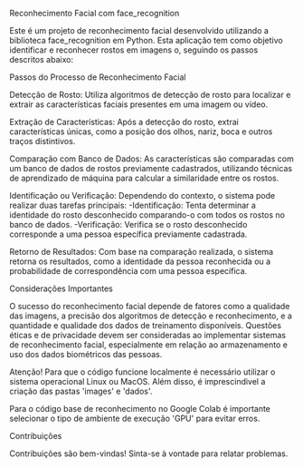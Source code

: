 Reconhecimento Facial com face_recognition

Este é um projeto de reconhecimento facial desenvolvido utilizando a biblioteca face_recognition em Python. Esta aplicação tem como objetivo identificar e reconhecer rostos em imagens o, seguindo os passos descritos abaixo:

Passos do Processo de Reconhecimento Facial

Detecção de Rosto: Utiliza algoritmos de detecção de rosto para localizar e extrair as características faciais presentes em uma imagem ou vídeo.

Extração de Características: Após a detecção do rosto, extrai características únicas, como a posição dos olhos, nariz, boca e outros traços distintivos.

Comparação com Banco de Dados: As características são comparadas com um banco de dados de rostos previamente cadastrados, utilizando técnicas de aprendizado de máquina para calcular a similaridade entre os rostos.

Identificação ou Verificação: Dependendo do contexto, o sistema pode realizar duas tarefas principais:
    -Identificação: Tenta determinar a identidade do rosto desconhecido comparando-o com todos os rostos no banco de dados.
    -Verificação: Verifica se o rosto desconhecido corresponde a uma pessoa específica previamente cadastrada.

Retorno de Resultados: Com base na comparação realizada, o sistema retorna os resultados, como a identidade da pessoa reconhecida ou a probabilidade de correspondência com uma pessoa específica.

Considerações Importantes

O sucesso do reconhecimento facial depende de fatores como a qualidade das imagens, a precisão dos algoritmos de detecção e reconhecimento, e a quantidade e qualidade dos dados de treinamento disponíveis.
Questões éticas e de privacidade devem ser consideradas ao implementar sistemas de reconhecimento facial, especialmente em relação ao armazenamento e uso dos dados biométricos das pessoas.

Atenção! Para que o código funcione localmente é necessário utilizar o sistema operacional Linux ou MacOS. Além disso, é imprescindivel a criação das pastas 'images' e 'dados'. 
    
Para o código base de reconhecimento no Google Colab é importante selecionar o tipo de ambiente de execução 'GPU' para evitar erros. 

Contribuições

Contribuições são bem-vindas! Sinta-se à vontade para relatar problemas. 
